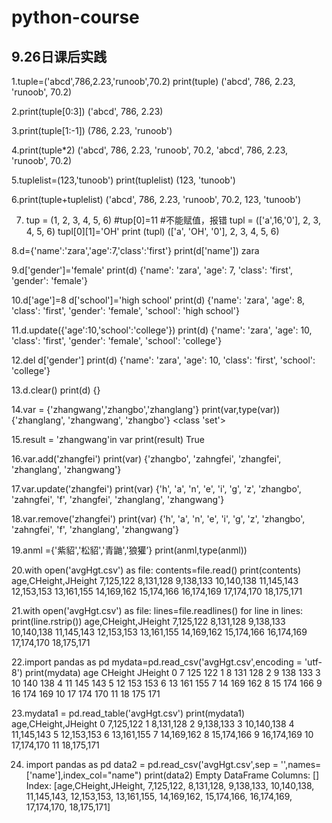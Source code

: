 # python-course
## 9.26日课后实践
1.tuple=('abcd',786,2.23,'runoob',70.2)
print(tuple)
('abcd', 786, 2.23, 'runoob', 70.2)

2.print(tuple[0:3])
 ('abcd', 786, 2.23)

3.print(tuple[1:-1])
  (786, 2.23, 'runoob')

4.print(tuple*2)
 	('abcd', 786, 2.23, 'runoob', 70.2, 'abcd', 786, 2.23, 'runoob', 70.2)

5.tuplelist=(123,'tunoob')
print(tuplelist)
(123, 'tunoob')

6.print(tuple+tuplelist)
  ('abcd', 786, 2.23, 'runoob', 70.2, 123, 'tunoob')

7. tup = (1, 2, 3, 4, 5, 6)
#tup[0]=11  #不能赋值，报错
tupl = (['a',16,'0'], 2, 3, 4, 5, 6)
tupl[0][1]='OH'
print (tupl)
(['a', 'OH', '0'], 2, 3, 4, 5, 6)

8.d={'name':'zara','age':7,'class':'first'}
print(d['name'])
zara

9.d['gender']='female'
print(d)
{'name': 'zara', 'age': 7, 'class': 'first', 'gender': 'female'}

10.d['age']=8
d['school']='high school'
print(d)
{'name': 'zara', 'age': 8, 'class': 'first', 'gender': 'female', 'school': 'high school'}

11.d.update({'age':10,'school':'college'})
print(d)
{'name': 'zara', 'age': 10, 'class': 'first', 'gender': 'female', 'school': 'college'}

12.del d['gender']
print(d)
{'name': 'zara', 'age': 10, 'class': 'first', 'school': 'college'}

13.d.clear()
print(d)
{}

14.var = {'zhangwang','zhangbo','zhanglang'}
print(var,type(var))
{'zhanglang', 'zhangwang', 'zhangbo'} <class 'set'>

15.result = 'zhangwang'in var
print(result)
True

16.var.add('zhangfei')
print(var)
{'zhangbo', 'zahngfei', 'zhangfei', 'zhanglang', 'zhangwang'}

17.var.update('zhangfei')
print(var)
{'h', 'a', 'n', 'e', 'i', 'g', 'z', 'zhangbo', 'zahngfei', 'f', 'zhangfei', 'zhanglang', 'zhangwang'}

18.var.remove('zhangfei')
print(var)
{'h', 'a', 'n', 'e', 'i', 'g', 'z', 'zhangbo', 'zahngfei', 'f', 'zhanglang', 'zhangwang'}

19.anml ={'紫貂','松貂','青鼬','狼獾’}
print(anml,type(anml))

20.with open('avgHgt.csv') as file:
  contents=file.read()
 print(contents)
age,CHeight,JHeight
7,125,122
8,131,128
9,138,133
10,140,138
11,145,143
12,153,153
13,161,155
14,169,162
15,174,166
16,174,169
17,174,170
18,175,171

21.with open('avgHgt.csv') as file:
 lines=file.readlines()
for line in lines:
   print(line.rstrip())
age,CHeight,JHeight
7,125,122
8,131,128
9,138,133
10,140,138
11,145,143
12,153,153
13,161,155
14,169,162
15,174,166
16,174,169
17,174,170
18,175,171

22.import pandas as pd
mydata=pd.read_csv('avgHgt.csv',encoding = 'utf-8')
print(mydata)
    age  CHeight  JHeight
0     7      125      122
1     8      131      128
2     9      138      133
3    10      140      138
4    11      145      143
5    12      153      153
6    13      161      155
7    14      169      162
8    15      174      166
9    16      174      169
10   17      174      170
11   18      175      171

23.mydata1 = pd.read_table('avgHgt.csv')
print(mydata1)
   age,CHeight,JHeight
0            7,125,122
1            8,131,128
2            9,138,133
3           10,140,138
4           11,145,143
5           12,153,153
6           13,161,155
7           14,169,162
8           15,174,166
9           16,174,169
10          17,174,170
11          18,175,171

24. import pandas as pd
data2 = pd.read_csv('avgHgt.csv',sep = '',names=['name'],index_col="name")
print(data2)
Empty DataFrame
Columns: []
Index: [age,CHeight,JHeight, 7,125,122, 8,131,128, 9,138,133, 10,140,138, 11,145,143, 12,153,153, 13,161,155, 14,169,162, 15,174,166, 16,174,169, 17,174,170, 18,175,171]

